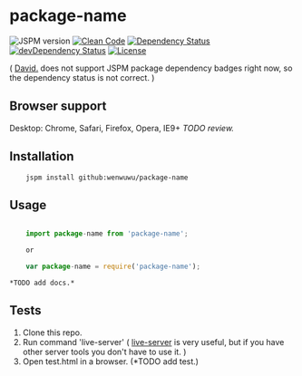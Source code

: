 package-name
=========

![JSPM version][icon-jv]
[![Clean Code][icon-cc]][link-cc]
[![Dependency Status][icon-ds]][link-ds]
[![devDependency Status][icon-dds]][link-dds]
[![License][icon-li]][link-li]

( [David.][link-dv] does not support JSPM package dependency badges right now, so the dependency status is not correct. )

## Browser support

Desktop: Chrome, Safari, Firefox, Opera, IE9+       *TODO review.*

## Installation 

```shell
    jspm install github:wenwuwu/package-name
```

## Usage

```js

    import package-name from 'package-name';

    or

    var package-name = require('package-name');

```

    *TODO add docs.*


## Tests

1. Clone this repo.
2. Run command 'live-server' ( [live-server][link-ls] is very useful, but if you have other server tools you don't have to use it. )
2. Open test.html in a browser. (*TODO add test.)


[icon-jv]: https://img.shields.io/badge/jspm-v1.0.0-blue.svg?style=flat

[icon-ds]: https://img.shields.io/david/wenwuwu/package-name.svg?style=flat
[link-ds]: https://david-dm.org/wenwuwu/package-name
[icon-dds]: https://img.shields.io/david/dev/wenwuwu/package-name.svg?style=flat
[link-dds]: https://david-dm.org/wenwuwu/package-name#info=devDependencies
[icon-cc]: https://img.shields.io/badge/code-clean-orange.svg?style=flat
[link-cc]: https://github.com/wenwuwu/code-convention-js 
[icon-li]: https://img.shields.io/badge/license-MIT-blue.svg?style=flat
[link-li]: http://opensource.org/licenses/MIT

[link-dv]: https://david-dm.org
[link-ls]: https://www.npmjs.com/package/live-server
